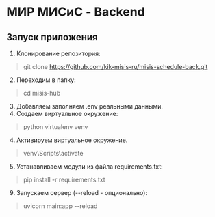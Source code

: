 # МИР МИСиС - Backend

## Запуск приложения

1. Клонирование репозитория:
  > git clone https://github.com/kik-misis-ru/misis-schedule-back.git
2. Переходим в папку:
  > cd misis-hub
3. Добавляем заполняем .env реальными данными.
4. Создаем виртуальное окружение:
  > python virtualenv venv
4. Активируем виртуальное окружение.
  > venv\Scripts\activate
5. Устанавливаем модули из файла requirements.txt:
  > pip install -r requirements.txt
9. Запускаем сервер (--reload - опционально):
  >uvicorn main:app --reload 